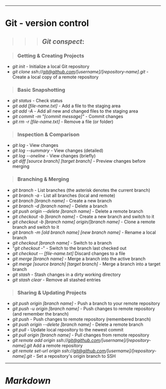 ___________
# __Git - version control__

>>> ## **_Git conspect_**:

> ### **Getting & Creating Projects**
* *git init* -	Initialize a local Git repository
* *git clone ssh://git@github.com/[username]/[repository-name].git*	- Create a local copy of a remote repository

> ### **Basic Snapshotting**
* *git status* - Check status
* *git add [file-name.txt]* - Add a file to the staging area
* *git add -A* - Add all new and changed files to the staging area
* *git commit -m "[commit message]"* -	Commit changes
* *git rm -r [file-name.txt]* -	Remove a file (or folder)

> ### **Inspection & Comparison**
* *git log*	- View changes
* *git log --summary* -	View changes (detailed)
* *git log --oneline* -	View changes (briefly)
* *git diff [source branch] [target branch]* -	Preview changes before merging

> ### **Branching & Merging**
* *git branch* - List branches (the asterisk denotes the current branch)
* *git branch -a* -	List all branches (local and remote)
* *git branch [branch name]* -	Create a new branch
* *git branch -d [branch name]* - Delete a branch
* *git push origin --delete [branch name]* -	Delete a remote branch
* *git checkout -b [branch name]* -	Create a new branch and switch to it
* *git checkout -b [branch name] origin/[branch name]* -	Clone a remote branch and switch to it
* *git branch -m [old branch name] [new branch name]* -	Rename a local branch
* *git checkout [branch name]* - Switch to a branch
* "*git checkout -*" -	Switch to the branch last checked out
* *git checkout -- [file-name.txt]*	Discard changes to a file
* *git merge [branch name]* -	Merge a branch into the active branch
* *git merge [source branch] [target branch]* -	Merge a branch into a target branch
* *git stash* -	Stash changes in a dirty working directory
* *git stash clear* - Remove all stashed entries

> ### **Sharing & Updating Projects**
* *git push origin [branch name]* -	Push a branch to your remote repository
* *git push -u origin [branch name]* - Push changes to remote repository (and remember the branch)
* *git push* -	Push changes to remote repository (remembered branch)
* *git push origin --delete [branch name]* - Delete a remote branch
* *git pull* - Update local repository to the newest commit
* *git pull origin [branch name]* - Pull changes from remote repository
* *git remote add origin ssh://git@github.com/[username]/[repository-name].git* 	Add a remote repository
* *git remote set-url origin ssh://git@github.com/[username]/[repository-name].git* - Set a repository's origin branch to SSH

_________
# __*Markdown*__